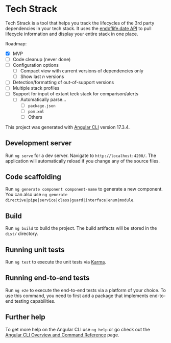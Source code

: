 # Tech Strack

Tech Strack is a tool that helps you track the lifecycles of the 3rd party dependencies in your tech stack. It uses the [endoflife.date API](https://endoflife.date/docs/api) to pull lifecycle information and display your entire stack in one place.

Roadmap:
- [x] MVP 
- [ ] Code cleanup (never done)
- [ ] Configuration options
  - [ ] Compact view with current versions of dependencies only
  - [ ] Show last _n_ versions
- [ ] Detection/formatting of out-of-support versions
- [ ] Multiple stack profiles
- [ ] Support for input of extant teck stack for comparison/alerts
  - [ ] Automatically parse...
    - [ ] `package.json`
    - [ ] `pom.xml`
    - [ ] Others

This project was generated with [Angular CLI](https://github.com/angular/angular-cli) version 17.3.4.

## Development server

Run `ng serve` for a dev server. Navigate to `http://localhost:4200/`. The application will automatically reload if you change any of the source files.

## Code scaffolding

Run `ng generate component component-name` to generate a new component. You can also use `ng generate directive|pipe|service|class|guard|interface|enum|module`.

## Build

Run `ng build` to build the project. The build artifacts will be stored in the `dist/` directory.

## Running unit tests

Run `ng test` to execute the unit tests via [Karma](https://karma-runner.github.io).

## Running end-to-end tests

Run `ng e2e` to execute the end-to-end tests via a platform of your choice. To use this command, you need to first add a package that implements end-to-end testing capabilities.

## Further help

To get more help on the Angular CLI use `ng help` or go check out the [Angular CLI Overview and Command Reference](https://angular.io/cli) page.
